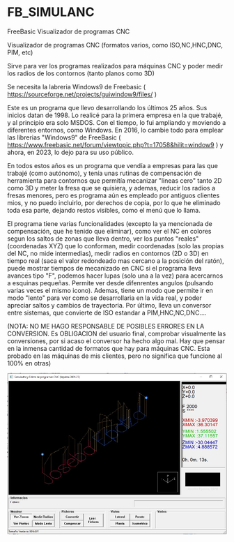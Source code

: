 # FB_SIMULANC
FreeBasic Visualizador de programas CNC

Visualizador de programas CNC (formatos varios, como ISO,NC,HNC,DNC, PIM, etc)

Sirve para ver los programas realizados para máquinas CNC y poder medir los radios de los contornos (tanto planos como 3D)

Se necesita la labreria Windows9 de Freebasic ( https://sourceforge.net/projects/guiwindow9/files/ )

Este es un programa que llevo desarrollando los últimos 25 años. Sus inicios datan de 1998. Lo realicé para la primera empresa en la que trabajé, y al principio era solo MSDOS. Con el tiempo, lo fui ampliando y moviendo a diferentes entornos, como Windows. En 2016, lo cambie todo para emplear las librerias "Windows9" de FreeBasic ( https://www.freebasic.net/forum/viewtopic.php?t=17058&hilit=window9 ) y ahora, en 2023, lo dejo para su uso público.

En todos estos años es un programa que vendía a empresas para las que trabajé (como autónomo), y tenía unas rutinas de compensación de herramienta para contornos que permitía mecanizar "lineas cero" tanto 2D como 3D y meter la fresa que se quisiera, y ademas, reducir los radios a fresas menores, pero es programa aún es empleado por antiguos clientes mios, y no puedo incluirlo, por derechos de copia, por lo que he eliminado toda esa parte, dejando restos visibles, como el menú que lo llama.

El programa tiene varias funcionalidades (excepto la ya mencionada de compensación, que he tenido que eliminar), como ver el NC en colores segun los saltos de zonas que lleva dentro, ver los puntos "reales" (coordenadas XYZ) que lo conforman, medir coordenadas (solo las propias del NC, no mide intermedias), medir radios en contornos (2D o 3D) en tiempo real (saca el valor redondeado mas cercano a la posición del ratón), puede mostrar tiempos de mecanizado en CNC si el programa lleva avances tipo "F", podemos hacer lupas (solo una a la vez) para acercarnos a esquinas pequeñas. Permite ver desde difenrentes angulos (pulsando varias veces el mismo icono). Ademas, tiene un modo que permite ir en modo "lento" para ver como se desarrollaria en la vida real, y poder apreciar saltos y cambios de trayectoria.
Por último, lleva un conversor entre sistemas, que convierte de ISO estandar a PIM,HNC,NC,DNC....

(NOTA: NO ME HAGO RESPONSABLE DE POSIBLES ERRORES EN LA CONVERSION. Es OBLIGACION del usuario final, comprobar visualmente las conversiones, por si acaso el conversor ha hecho algo mal. Hay que pensar en la inmensa cantidad de formatos que hay para máquinas CNC. Esta probado en las máquinas de mis clientes, pero no significa que funcione al 100% en otras)

![Imagen simulanc.jpg](https://github.com/jepalza/FB_SIMULANC/blob/main/pantallazo/simula1.jpg)

